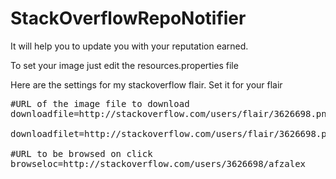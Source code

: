 StackOverflowRepoNotifier
=========================

It will help you to update you with your reputation earned.

To set your image just edit the resources.properties file

Here are the settings for my stackoverflow flair. Set it for your flair
<pre>
#URL of the image file to download
downloadfile=http://stackoverflow.com/users/flair/3626698.png?theme=dark

downloadfilet=http://stackoverflow.com/users/flair/3626698.png

#URL to be browsed on click
browseloc=http://stackoverflow.com/users/3626698/afzalex
</pre>
